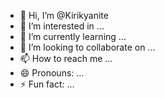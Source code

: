 - 👋 Hi, I’m @Kirikyanite
- 👀 I’m interested in ...
- 🌱 I’m currently learning ...
- 💞️ I’m looking to collaborate on ...
- 📫 How to reach me ...
- 😄 Pronouns: ...
- ⚡ Fun fact: ...

<!---
Kirikyanite/Kirikyanite is a ✨ special ✨ repository because its `README.md` (this file) appears on your GitHub profile.
You can click the Preview link to take a look at your changes.
--->
